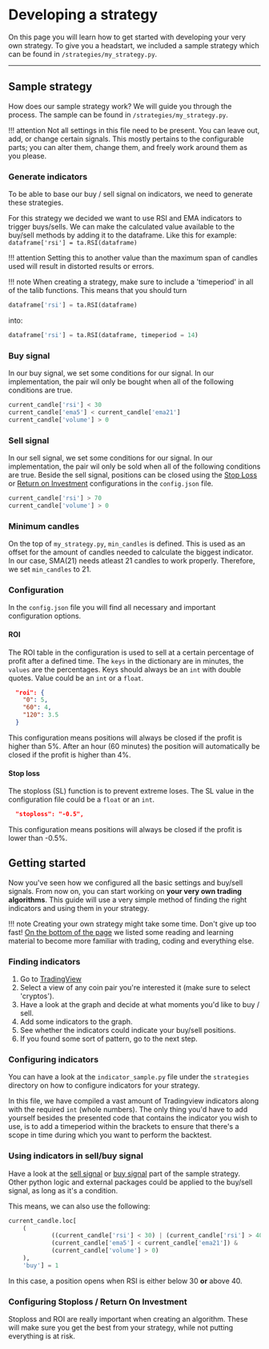 # Developing a strategy
On this page you will learn how to get started with developing your very own strategy. To give you a headstart, we included a sample strategy which can be found in ``/strategies/my_strategy.py``. 
***
## Sample strategy
How does our sample strategy work? We will guide you through the process. The sample can be found in ``/strategies/my_strategy.py``. 

!!! attention
    Not all settings in this file need to be present. You can leave out, add, or change certain signals. This mostly pertains to the configurable parts; you can alter them, change them, and freely work around them as you please.

### Generate indicators
To be able to base our buy / sell signal on indicators, we need to generate these strategies. 

For this strategy we decided we want to use RSI and EMA indicators to trigger buys/sells. We can make the calculated value available to the buy/sell methods by adding it to the dataframe. Like this for example: 
``dataframe['rsi'] = ta.RSI(dataframe)``

!!! attention
    Setting this to another value than the maximum span of candles used will result in distorted results or errors.

!!! note
    When creating a strategy, make sure to include a 'timeperiod' in all of the talib functions. This means that you should turn 
```python 
dataframe['rsi'] = ta.RSI(dataframe)
```
into:
```python
dataframe['rsi'] = ta.RSI(dataframe, timeperiod = 14)
```

### Buy signal
In our buy signal, we set some conditions for our signal. In our implementation, the pair wil only be bought when all of the following conditions are true.
```python
current_candle['rsi'] < 30
current_candle['ema5'] < current_candle['ema21']
current_candle['volume'] > 0
```

### Sell signal
In our sell signal, we set some conditions for our signal. In our implementation, the pair wil only be sold when all of the following conditions are true. Beside the sell signal, positions can be closed using the [Stop Loss](#stop-loss) or [Return on Investment](#ROI) configurations in the ``config.json`` file.
```python
current_candle['rsi'] > 70
current_candle['volume'] > 0
```

### Minimum candles 
On the top of ``my_strategy.py``, ``min_candles`` is defined. This is used as an offset for the amount of candles needed to calculate the biggest indicator. In our case, SMA(21) needs atleast 21 candles to work properly. Therefore, we set ``min_candles`` to 21. 

### Configuration
In the ``config.json`` file you will find all necessary and important configuration options. 
#### ROI
The ROI table in the configuration is used to sell at a certain percentage of profit after a defined time. The `keys` in the dictionary are in minutes, the `values` are the percentages. Keys should always be an `int` with double quotes. Value could be an `int` or a `float`.
```json
  "roi": {
    "0": 5,
    "60": 4,
    "120": 3.5
  }
```
This configuration means positions will always be closed if the profit is higher than 5%. After an hour (60 minutes) the position will automatically be closed if the profit is higher than 4%.

#### Stop loss
The stoploss (SL) function is to prevent extreme loses. The SL value in the configuration file could be a `float` or an `int`.
```json
  "stoploss": "-0.5",
```
This configuration means positions will always be closed if the profit is lower than -0.5%.

## Getting started
Now you've seen how we configured all the basic settings and buy/sell signals. From now on, you can start working on **your very own trading algorithms**. This guide will use a very simple method of finding the right indicators and using them in your strategy. 

!!! note 
    Creating your own strategy might take some time. Don't give up too fast! [On the bottom of the page](#extra-information) we listed some reading and learning material to become more familiar with trading, coding and everything else.
    
### Finding indicators
1. Go to [TradingView](https://www.tradingview.com/chart/)
2. Select a view of any coin pair you're interested it (make sure to select 'cryptos').
3. Have a look at the graph and decide at what moments you'd like to buy / sell.
4. Add some indicators to the graph.
5. See whether the indicators could indicate your buy/sell positions.
6. If you found some sort of pattern, go to the next step.
 
### Configuring indicators
You can have a look at the `indicator_sample.py` file under the `strategies` directory on how to configure indicators for your strategy. 

In this file, we have compiled a vast amount of Tradingview indicators along with the required `int` (whole numbers). The only thing you'd have to add yourself besides the presented code that contains the indicator you wish to use, is to add a timeperiod within the brackets to ensure that there's a scope in time during which you want to perform the backtest. 
### Using indicators in sell/buy signal
Have a look at the [sell signal](#sell-signal) or [buy signal](#buy-signal) part of the sample strategy. Other python logic and external packages could be applied to the buy/sell signal, as long as it's a condition. 

This means, we can also use the following:
```python 
current_candle.loc[
    (
            ((current_candle['rsi'] < 30) | (current_candle['rsi'] > 40)) &
            (current_candle['ema5'] < current_candle['ema21']) &
            (current_candle['volume'] > 0)
    ),
    'buy'] = 1
```
In this case, a position opens when RSI is either below 30 **or** above 40. 

### Configuring Stoploss / Return On Investment
Stoploss and ROI are really important when creating an algorithm. These will make sure you get the best from your strategy, while not putting everything is at risk.

